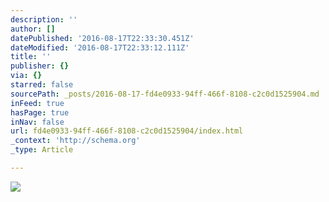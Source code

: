 ```yaml
---
description: ''
author: []
datePublished: '2016-08-17T22:33:30.451Z'
dateModified: '2016-08-17T22:33:12.111Z'
title: ''
publisher: {}
via: {}
starred: false
sourcePath: _posts/2016-08-17-fd4e0933-94ff-466f-8108-c2c0d1525904.md
inFeed: true
hasPage: true
inNav: false
url: fd4e0933-94ff-466f-8108-c2c0d1525904/index.html
_context: 'http://schema.org'
_type: Article

---
```

![](https://the-grid-user-content.s3-us-west-2.amazonaws.com/359a4247-c676-45ad-b275-56cca7eead3b.jpg)